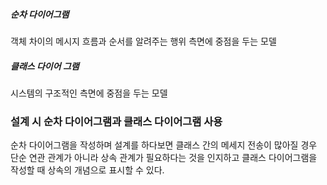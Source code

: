 ##### 순차 다이어그램
객체 차이의 메시지 흐름과 순서를 알려주는 행위 측면에 중점을 두는 모델
##### 클래스 다이어 그램
시스템의 구조적인 측면에 중점을 두는 모델

### 설계 시 순차 다이어그램과 클래스 다이어그램 사용
순차 다이어그램을 작성하며 설계를 하다보면 클래스 간의 메세지 전송이 많아질 경우 단순 연관 관계가 아니라 상속 관계가 필요하다는 것을 인지하고 클래스 다이어그램을 작성할 때 상속의 개념으로 표시할 수 있다.

